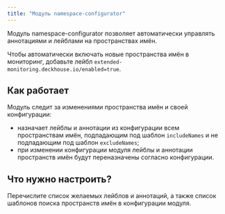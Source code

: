 ```yaml
---
title: "Модуль namespace-configurator"
---
```


Модуль namespace-configurator позволяет автоматически управлять аннотациями и лейблами на пространствах имён.

Чтобы автоматически включать новые пространства имён в мониторинг, добавьте лейбл `extended-monitoring.deckhouse.io/enabled=true`.

## Как работает

Модуль следит за изменениями пространства имён и своей конфигурации:

* назначает лейблы и аннотации из конфигурации всем пространствам имён, подпадающим под шаблон `includeNames` и не подпадающим под шаблон `excludeNames`;
* при изменении конфигурации модуля лейблы и аннотации пространств имён будут переназначены согласно конфигурации.

## Что нужно настроить?

Перечислите список желаемых лейблов и аннотаций, а также список шаблонов поиска пространств имён в конфигурации модуля.
